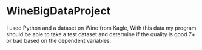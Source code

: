 # WineBigDataProject
I used Python and a dataset on Wine from Kagle, With this data my program should be able to take a test dataset and determine if the quality is good 7+ or bad based on the dependent variables.
